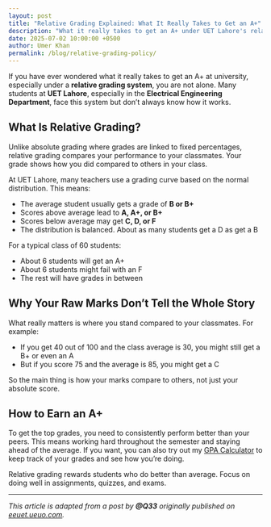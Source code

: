 ```yaml
---
layout: post
title: "Relative Grading Explained: What It Really Takes to Get an A+"
description: "What it really takes to get an A+ under UET Lahore's relative grading system."
date: 2025-07-02 10:00:00 +0500
author: Umer Khan
permalink: /blog/relative-grading-policy/
---
```


If you have ever wondered what it really takes to get an A+ at university, especially under a **relative grading system**, you are not alone. Many students at **UET Lahore**, especially in the **Electrical Engineering Department**, face this system but don’t always know how it works.

## What Is Relative Grading?

Unlike absolute grading where grades are linked to fixed percentages, relative grading compares your performance to your classmates. Your grade shows how you did compared to others in your class.

At UET Lahore, many teachers use a grading curve based on the normal distribution. This means:

- The average student usually gets a grade of **B or B+**
- Scores above average lead to **A, A+, or B+**
- Scores below average may get **C, D, or F**
- The distribution is balanced. About as many students get a D as get a B

For a typical class of 60 students:

- About 6 students will get an A+
- About 6 students might fail with an F
- The rest will have grades in between

## Why Your Raw Marks Don’t Tell the Whole Story

What really matters is where you stand compared to your classmates. For example:

- If you get 40 out of 100 and the class average is 30, you might still get a B+ or even an A
- But if you score 75 and the average is 85, you might get a C

So the main thing is how your marks compare to others, not just your absolute score.

## How to Earn an A+

To get the top grades, you need to consistently perform better than your peers. This means working hard throughout the semester and staying ahead of the average. If you want, you can also try out my [GPA Calculator](/gpa-calculator/) to keep track of your grades and see how you’re doing.

Relative grading rewards students who do better than average. Focus on doing well in assignments, quizzes, and exams.

---

_This article is adapted from a post by **@Q33** originally published on [eeuet.ueuo.com](http://eeuet.ueuo.com/html/relative_grading_policy.html)._
